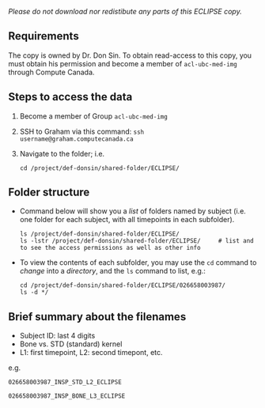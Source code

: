 
*Please do not download nor redistibute any parts of this ECLIPSE copy.*

## Requirements

The copy is owned by Dr. Don Sin. To obtain read-access to this copy, you must obtain his permission and become a member of ```acl-ubc-med-img``` through Compute Canada.

## Steps to access the data

1. Become a member of Group ```acl-ubc-med-img```
2. SSH to Graham via this command: 
    ```ssh username@graham.computecanada.ca```
    
2. Navigate to the folder; i.e. 
    ```
    cd /project/def-donsin/shared-folder/ECLIPSE/
    ```

## Folder structure

- Command below will show you a *list* of folders named by subject (i.e. one folder for each subject, with all timepoints in each subfolder). 

  ```
  ls /project/def-donsin/shared-folder/ECLIPSE/  
  ls -lstr /project/def-donsin/shared-folder/ECLIPSE/     # list and to see the access permissions as well as other info
  ```

- To view the contents of each subfolder, you may use the ```cd``` command to *change* into a *directory*, and the ```ls``` command to list, e.g.:

  ```
  cd /project/def-donsin/shared-folder/ECLIPSE/026658003987/
  ls -d */
  ```

## Brief summary about the filenames

- Subject ID: last 4 digits 
- Bone vs. STD (standard) kernel
- L1: first timepoint, L2: second timepont, etc.

e.g. 

```026658003987_INSP_STD_L2_ECLIPSE```

```026658003987_INSP_BONE_L3_ECLIPSE```



